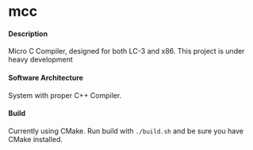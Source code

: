 # mcc

#### Description
Micro C Compiler, designed for both LC-3 and x86.
This project is under heavy development

#### Software Architecture
System with proper C++ Compiler.

#### Build
Currently using CMake.
Run build with `./build.sh` and be sure you have CMake installed.